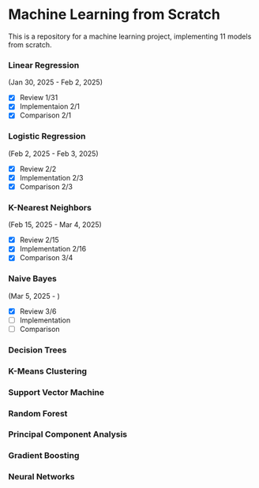 # Machine Learning from Scratch
This is a repository for a machine learning project, implementing 11 models from scratch.

### Linear Regression
(Jan 30, 2025 - Feb 2, 2025)
- [x] Review 1/31
- [x] Implementaion 2/1
- [x] Comparison 2/1

### Logistic Regression
(Feb 2, 2025 - Feb 3, 2025)
- [x] Review 2/2
- [x] Implementation 2/3
- [x] Comparison 2/3

### K-Nearest Neighbors
(Feb 15, 2025 - Mar 4, 2025)
- [x] Review 2/15
- [x] Implementation 2/16
- [x] Comparison 3/4

### Naive Bayes
(Mar 5, 2025 - )
- [x] Review 3/6
- [ ] Implementation
- [ ] Comparison

### Decision Trees

### K-Means Clustering

### Support Vector Machine

### Random Forest

### Principal Component Analysis

### Gradient Boosting

### Neural Networks
